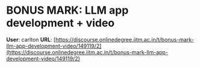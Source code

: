 # BONUS MARK: LLM app development + video

**User**: carlton
**URL**: [https://discourse.onlinedegree.iitm.ac.in/t/bonus-mark-llm-app-development-video/149119/2](https://discourse.onlinedegree.iitm.ac.in/t/bonus-mark-llm-app-development-video/149119/2)


